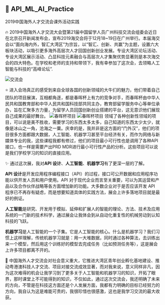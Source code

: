  ## :star2: API_ML_AI_Practice

   2019中国海外人才交流会课外活动实践

  :fire: 2019中国海外人才交流大会暨第21届中国留学人员广州科技交流会组委会近日在北京召开新闻发布会，宣布2019海交会将于12月18~19日在广州举行。本届海交会以“面向海内外，智汇大湾区”为宗旨，以“智汇、创新、共赢”为主题，设置六大板块活动，以吸引更多海外高层次人才回国创新创业发展。专设大湾区论坛活动、专设大湾区展示活动、凸显科技元素融合与高层次人才集聚优势显著则是本次海交会的四大特色。在学校和老师的支持和带领下，我有幸参加了这次会，去领略人工智能与科技的“高峰论坛”.
   
  ![交流会](https://github.com/kaifengace/API_ML_AI_Practice/raw/master/img/1sda.jpg)


:star: 进入会场真正的感受到来自全球各国的创新领域的大牛们的魅力，他们带着自己团队的项目展演，互相都角逐，都是春晖杯上有力的竞争对手，而春晖杯由中华人民共和国教育部和中华人民共和国科技部共同主办，教育部留学服务中心等单位承办，旨在汇聚多方力量，为留学人员回国创新创业搭建的平台，这无意识他们展现自己成果的最好舞台。
 ![春晖杯项目](https://github.com/kaifengace/API_ML_AI_Practice/raw/master/img/%E5%BE%AE%E4%BF%A1%E5%9B%BE%E7%89%87_20200109233502.jpg)
 ![春晖杯项目](https://github.com/kaifengace/API_ML_AI_Practice/raw/master/img/%E5%BE%AE%E4%BF%A1%E5%9B%BE%E7%89%87_20200109233512.jpg)
领域了各种创新性领域的项目，可以说是美不胜收，需要学习的东西太多太多，自己知道的东西太少太少，就像是冰山之一角，沧海之一粟。庆幸的是，我并非是这方面的“门外汉”，他们的项目很多方面都跟大数据，人工智能、机器学习甚至平台经济有关，而作为网络与新媒体专业的我，这些课程我都有修过，他们的项目最小可行性也是调用了各种API接口，也一样是需要产出PRD MDR进行最小可行性产品的分析。这些项目可以说是我们学校学习的知识的直接应用。

:sparkles: 通过这次展，我对**API 设计**、**人工智能**、**机器学习**有了更深一层的了解。

**API 设计**是开发应用程序编程接口（API）的过程，接口可公开数据和应用程序功能以供开发人员和用户使用。API 对于现代企业而言至关重要，可以为其运营和产品以及合作伙伴战略等各方面增加新的功能。大多数企业对于是否应该开发 API 程序已不再存有疑虑，而是想要知道具体的实践方法，展会上许多落地项目就是最好的例证。

**人工智能**是研究、开发用于模拟、延伸和扩展人的智能的理论、方法、技术及应用系统的一门新的技术科学，通过展会让我体会到从自动化重复性的机械劳动到认知科技的飞跃。

**机器学习**是人工智能的一个子集。它是人工智能的核心。什么是机器学习？我们习惯上这样理解，传统机器学习就是：用一大堆数据，同时通过各种算法，去训练出来一个模型，然后用这个训练好的模型去完成任务（比如预测任务等），这是展会上许多项目都离不开的。



:blue_book: 中国海外人才交流会对社会意义重大，它推进大湾区青年创业孵化基地建设、推动粤港澳科技人才交流、项目对接交流成效显著，而对我来说，意义同样非凡，因为这次难得的机会让我学习到了更多关于人工智能和机器学习的知识，开拓了眼界，那时课堂上不可能得到的知识，不仅如此，通过这次交流会，我还明确了未来的方向，不管是在科技这方面还是个人发展方面，我都有力明确的目标已经努力的方向，我自认为这是难能可贵的，我很珍惜也很感激，这也是我学习交流的最大收获。
